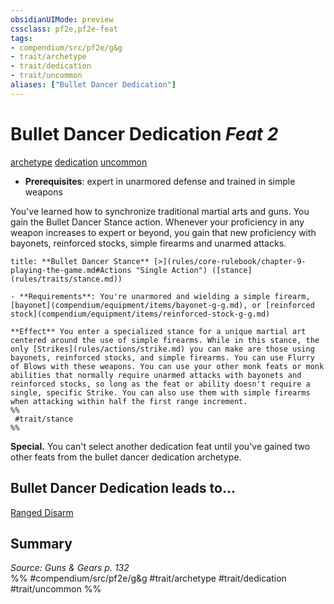 ```yaml
---
obsidianUIMode: preview
cssclass: pf2e,pf2e-feat
tags:
- compendium/src/pf2e/g&g
- trait/archetype
- trait/dedication
- trait/uncommon
aliases: ["Bullet Dancer Dedication"]
---
```

# Bullet Dancer Dedication  *Feat 2*  
[archetype](rules/traits/archetype.md "Archetype Feat Trait")  [dedication](rules/traits/dedication.md "Dedication Feat Trait")  [uncommon](rules/traits/uncommon.md "Uncommon Rarity Trait")  

- **Prerequisites**: expert in unarmored defense and trained in simple weapons

You've learned how to synchronize traditional martial arts and guns. You gain the Bullet Dancer Stance action. Whenever your proficiency in any weapon increases to expert or beyond, you gain that new proficiency with bayonets, reinforced stocks, simple firearms and unarmed attacks.

```ad-embed-ability
title: **Bullet Dancer Stance** [>](rules/core-rulebook/chapter-9-playing-the-game.md#Actions "Single Action") ([stance](rules/traits/stance.md))

- **Requirements**: You're unarmored and wielding a simple firearm, [bayonet](compendium/equipment/items/bayonet-g-g.md), or [reinforced stock](compendium/equipment/items/reinforced-stock-g-g.md)

**Effect** You enter a specialized stance for a unique martial art centered around the use of simple firearms. While in this stance, the only [Strikes](rules/actions/strike.md) you can make are those using bayonets, reinforced stocks, and simple firearms. You can use Flurry of Blows with these weapons. You can use your other monk feats or monk abilities that normally require unarmed attacks with bayonets and reinforced stocks, so long as the feat or ability doesn't require a single, specific Strike. You can also use them with simple firearms when attacking within half the first range increment.  
%%
 #trait/stance 
%%
```

**Special.** You can't select another dedication feat until you've gained two other feats from the bullet dancer dedication archetype.

## Bullet Dancer Dedication leads to...

[Ranged Disarm](compendium/feats/ranged-disarm-g-g.md)

## Summary

*Source: Guns & Gears p. 132*  
%% #compendium/src/pf2e/g&g #trait/archetype #trait/dedication #trait/uncommon %%